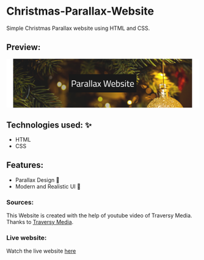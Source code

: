 # Christmas-Parallax-Website
Simple Christmas Parallax website using HTML and CSS.

## Preview:
<img src='./img/preview.png' alt='preview of the parallax website'>

## Technologies used: :sparkles:
- HTML
- CSS


## Features: 
- Parallax Design 🍪
- Modern and Realistic UI 🎈

### Sources:
This Website is created with the help of youtube video of Traversy Media. Thanks to [Traversy Media](https://www.youtube.com/user/TechGuyWeb).

### Live website:
Watch the live website [here](https://ashwinkl.github.io/Christmas-Parallax-Website/)
